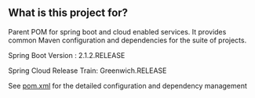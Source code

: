 ## What is this project for? ##

Parent POM for spring boot and cloud enabled services. It provides common Maven configuration and dependencies for the suite of projects.

Spring Boot Version : 2.1.2.RELEASE

Spring Cloud Release Train: Greenwich.RELEASE

See [pom.xml](https://github.ec.va.gov/EPMO/bip-ocp-framework/blob/master/bip-framework-parentpom/pom.xml) for the detailed configuration and dependency management
